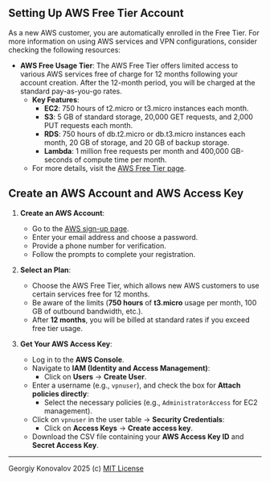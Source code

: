## <a id="setting-up-aws-free-tier">Setting Up AWS Free Tier Account</a>

As a new AWS customer, you are automatically enrolled in the Free Tier. For more information on using AWS services and VPN configurations, consider checking the following resources:

- **AWS Free Usage Tier**: The AWS Free Tier offers limited access to various AWS services free of charge for 12 months following your account creation. After the 12-month period, you will be charged at the standard pay-as-you-go rates. 
  - **Key Features**:
    - **EC2**: 750 hours of t2.micro or t3.micro instances each month.
    - **S3**: 5 GB of standard storage, 20,000 GET requests, and 2,000 PUT requests each month.
    - **RDS**: 750 hours of db.t2.micro or db.t3.micro instances each month, 20 GB of storage, and 20 GB of backup storage.
    - **Lambda**: 1 million free requests per month and 400,000 GB-seconds of compute time per month.
  - For more details, visit the [AWS Free Tier page](https://aws.amazon.com/free/).

## <a id="create-aws-and-access-keys">Create an AWS Account and AWS Access Key</a>

1. **Create an AWS Account**:
    - Go to the [AWS sign-up page](https://aws.amazon.com/free/).
    - Enter your email address and choose a password.
    - Provide a phone number for verification.
    - Follow the prompts to complete your registration.
   
2. **Select an Plan**:
    - Choose the AWS Free Tier, which allows new AWS customers to use certain services free for 12 months.
    - Be aware of the limits (**750 hours** of **t3.micro** usage per month, 100 GB of outbound bandwidth, etc.).
    - After **12 months**, you will be billed at standard rates if you exceed free tier usage.
   
3. **Get Your AWS Access Key**:
    - Log in to the **AWS Console**.
    - Navigate to **IAM (Identity and Access Management)**:
      - Click on **Users** → **Create User**.
    - Enter a username (e.g., `vpnuser`), and check the box for **Attach policies directly**:
      - Select the necessary policies (e.g., `AdministratorAccess` for EC2 management).
    - Click on `vpnuser` in the user table → **Security Credentials**:
      - Click on **Access Keys** → **Create access key**.
    - Download the CSV file containing your **AWS Access Key ID** and **Secret Access Key**.




------------
Georgiy Konovalov 2025 (c) [MIT License](https://opensource.org/licenses/MIT)